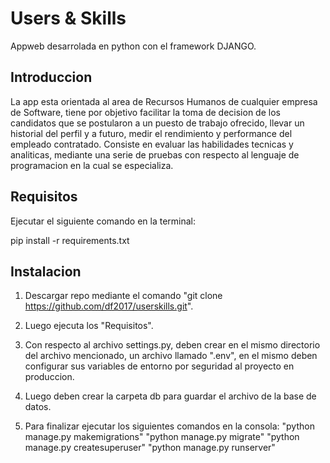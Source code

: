 # Users & Skills

Appweb desarrolada en python con el framework DJANGO.

## Introduccion
	
La app esta orientada al area de Recursos Humanos de cualquier empresa de Software, tiene por objetivo facilitar la toma de decision
de los candidatos que se postularon a un puesto de trabajo ofrecido, llevar un historial del perfil y a futuro, medir el rendimiento y performance del empleado contratado. Consiste en evaluar las habilidades tecnicas y analiticas, mediante una serie de pruebas con respecto al lenguaje de programacion en la cual se especializa.

## Requisitos 

Ejecutar el siguiente comando en la terminal:

pip install -r requirements.txt

## Instalacion

1. Descargar repo mediante el comando "git clone https://github.com/df2017/userskills.git".

2. Luego ejecuta los "Requisitos".

3. Con respecto al archivo settings.py, deben crear en el mismo directorio del archivo mencionado, un archivo llamado ".env", en el mismo    deben configurar sus variables de entorno por seguridad al proyecto en produccion.

4. Luego deben crear la carpeta db para guardar el archivo de la base de datos.

5. Para finalizar ejecutar los siguientes comandos en la consola:
	"python manage.py makemigrations"
	"python manage.py migrate"
	"python manage.py createsuperuser"
	"python manage.py runserver"
